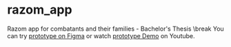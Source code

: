 # razom_app
Razom app for combatants and their families - Bachelor's Thesis    \break
You can try [prototype on Figma](https://www.figma.com/proto/zXhyaDS70LiS84eVMSh2uO/Razom-V2-(Copy)?node-id=54297-36383&starting-point-node-id=54297%3A36383) or watch [prototype Demo](https://youtu.be/w6g1BkZnJks) on Youtube.
